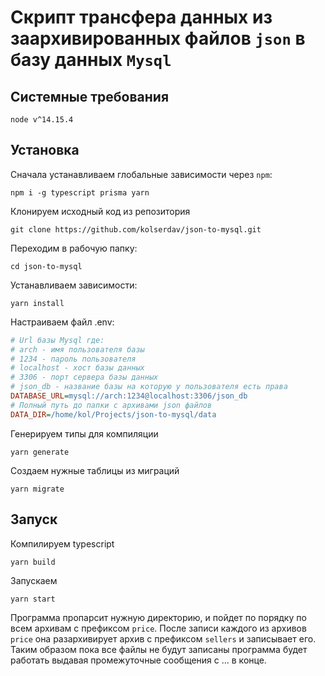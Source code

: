 # Скрипт трансфера данных из заархивированных файлов `json` в базу данных `Mysql`

## Системные требования
```
node v^14.15.4  
```
## Установка
Сначала устанавливаем глобальные зависимости через `npm`:
```
npm i -g typescript prisma yarn
```
Клонируем исходный код из репозитория
```
git clone https://github.com/kolserdav/json-to-mysql.git
```
Переходим в рабочую папку:
```
cd json-to-mysql
```
Устанавливаем зависимости:
```
yarn install
```
Настраиваем файл .env:
```ini
# Url базы Mysql где:
# arch - имя пользователя базы
# 1234 - пароль пользователя
# localhost - хост базы данных
# 3306 - порт сервера базы данных
# json_db - название базы на которую у пользователя есть права
DATABASE_URL=mysql://arch:1234@localhost:3306/json_db
# Полный путь до папки с архивами json файлов
DATA_DIR=/home/kol/Projects/json-to-mysql/data
```
Генерируем типы для компиляции 
```
yarn generate
```
Создаем нужные таблицы из миграций
```
yarn migrate
```
## Запуск
Компилируем typescript
```
yarn build
```
Запускаем
```
yarn start
```

Программа пропарсит нужную директорию, и пойдет по порядку по всем архивам с префиксом `price`. После записи каждого из архивов `price` она разархивирует архив с префиксом `sellers` и записывает его. Таким образом пока все файлы не будут записаны программа будет работать выдавая промежуточные сообщения с ... в конце.
